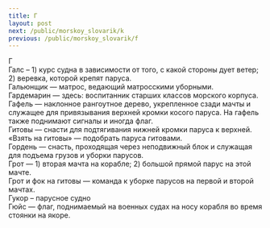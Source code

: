 ```yaml
---
title: Г
layout: post
next: /public/morskoy_slovarik/k
previous: /public/morskoy_slovarik/f
---
```


Г  
Галс – 1) курс судна в зависимости от того, с какой стороны дует ветер; 2) веревка, которой крепят паруса.  
Гальюнщик — матрос, ведающий матросскими уборными.  
Гардемарин — здесь: воспитанник старших классов морского корпуса.  
Гафель — наклонное рангоутное дерево, укрепленное сзади мачты и служащее для привязывания верхней кромки косого паруса. На гафель также поднимают сигналы и иногда флаг.  
Гитовы — снасти для подтягивания нижней кромки паруса к верхней. «Взять на гитовы» — подобрать паруса гитовами.  
Гордень — снасть, проходящая через неподвижный блок и служащая для подъема грузов и уборки парусов.  
Грот — 1) вторая мачта на корабле; 2) большой прямой парус на этой мачте.   
Грот и фок на гитовы — команда к уборке парусов на первой и второй мачтах.   
Гукор – парусное судно  
Гюйс — флаг, поднимаемый на военных судах на носу корабля во время стоянки на якоре.